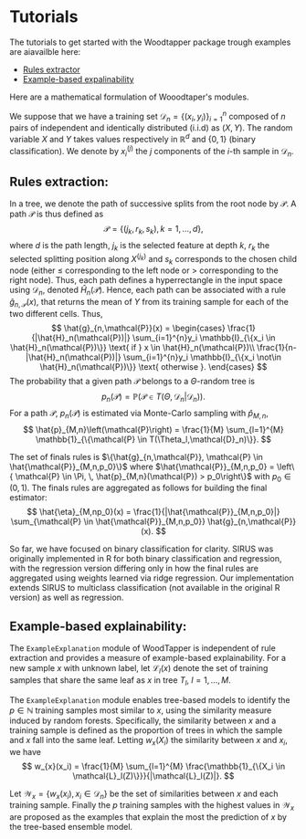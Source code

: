 # Tutorials

 The tutorials to get started with the Woodtapper package trough examples are aiavailble here:
  - [Rules extractor](1_tutorials.md)
  - [Example-based expalinability](2_tutorials_example_exp.md)

Here are a mathematical formulation of Wooodtaper's modules.

We suppose that we have a training set $\mathcal{D}_{n}=\{(x_i,y_i)\}_{i=1}^{n}$ composed of $n$ pairs of independent and identically distributed (i.i.d) as $(X, Y)$. The random variable $X$ and $Y$  takes values respectively in $\mathbb{R}^d$ and $\{0,1\}$ (binary classification). We denote by $x_i^{(j)}$ the $j$ components of the $i$-th sample in $\mathcal{D}_n$.

## Rules extraction:


In a tree, we denote the path of successive splits from the root node by $\mathcal{P}$. A path $\mathcal{P}$ is thus defined as
$$
    \mathcal{P} = \{(j_k,r_k,s_k), k=1, \dots, d\},
$$
where $d$ is the path length, $j_k$ is the selected feature at depth $k$, $r_k$ the selected splitting position along $X^{(j_k)}$ and $s_k$ corresponds to the chosen child node (either $\leq$ corresponding to the left node or $>$ corresponding to the right node).
Thus, each path defines a hyperrectangle in the input space using $\mathcal{D}_n$, denoted $\hat{H}_n(\mathcal{P})$. Hence, each path can be associated with a rule $\hat{g}_{n,\mathcal{P}}(x)$, that returns the mean of $Y$ from its training sample for each of the two different cells. Thus,
$$
    \hat{g}_{n,\mathcal{P}}(x) =
    \begin{cases}
        \frac{1}{|\hat{H}_n(\mathcal{P})|} \sum_{i=1}^{n}y_i \mathbb{I}_{\{x_i \in \hat{H}_n(\mathcal{P})\}} \text{ if } x \in \hat{H}_n(\mathcal{P})\\
        \frac{1}{n-|\hat{H}_n(\mathcal{P})|} \sum_{i=1}^{n}y_i \mathbb{I}_{\{x_i \not\in \hat{H}_n(\mathcal{P})\}} \text{ otherwise }.
    \end{cases}
$$
The probability that a given path $\mathcal{P}$ belongs to a $\Theta$-random tree is
$$
    p_n\left(\mathcal{P}\right) = \mathbb{P}\left(\mathcal{P}\in T(\Theta,\mathcal{D}_n|\mathcal{D}_n)\right).
$$
For a path $\mathcal{P}$, $p_n\left(\mathcal{P}\right)$ is estimated via Monte-Carlo sampling with $\hat{p}_{M,n}$,
$$
    \hat{p}_{M,n}\left(\mathcal{P}\right) = \frac{1}{M} \sum_{l=1}^{M} \mathbb{1}_{\{\mathcal{P} \in T(\Theta_l,\mathcal{D}_n)\}}.
$$

The set of finals rules is $\{\hat{g}_{n,\mathcal{P}}, \mathcal{P} \in  \hat{\mathcal{P}}_{M,n,p_0}\}$ where $\hat{\mathcal{P}}_{M,n,p_0} = \left\{ \mathcal{P} \in \Pi, \, \hat{p}_{M,n}(\mathcal{P}) > p_0\right\}$ with $p_0 \in (0,1)$. The finals rules are aggregated as follows for building the final estimator:
$$
    \hat{\eta}_{M,np_0}(x) = \frac{1}{|\hat{\mathcal{P}}_{M,n,p_0}|} \sum_{\mathcal{P} \in \hat{\mathcal{P}}_{M,n,p_0}} \hat{g}_{n,\mathcal{P}}(x).
$$

So far, we have focused on binary classification for clarity. SIRUS was originally implemented in R for both binary classification and regression, with the regression version differing only in how the final rules are aggregated using weights learned via ridge regression. Our implementation extends SIRUS to multiclass classification (not available in the original R version) as well as regression.

## Example-based explainability:

The $\texttt{ExampleExplanation}$ module of WoodTapper is independent of rule extraction and provides a measure of example-based explainability. For a new sample $x$ with unknown label, let $\mathcal{L}_l(x)$ denote the set of training samples that share the same leaf as $x$ in tree $T_l$, $l = 1, \dots, M$.

The $\texttt{ExampleExplanation}$ module enables tree-based models to identify the $p \in \mathbb{N}$ training samples most similar to $x$, using the similarity measure induced by random forests. Specifically, the similarity between $x$ and a training sample is defined as the proportion of trees in which the sample and $x$ fall into the same leaf. Letting $w_{x}(X_i)$ the similarity between $x$ and $x_i$, we have
$$
w_{x}(x_i) = \frac{1}{M} \sum_{l=1}^{M} \frac{\mathbb{1}_{\{X_i \in \mathcal{L}_l(Z)\}}}{|\mathcal{L}_l(Z)|}.
$$


Let $\mathcal{W}_{x} = \left\{ w_{x}(x_i), x_i \in \mathcal{D}_n\right\}$ be the set of similarities between $x$ and each training sample. Finally the $p$ training samples with the  highest values in $\mathcal{W}_{x}$ are proposed as the examples that explain the most the prediction of $x$ by the tree-based ensemble model.
